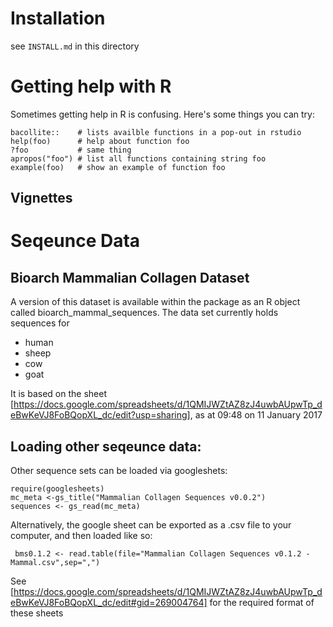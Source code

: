 

# Installation

see `INSTALL.md` in this directory




# Getting help with R

Sometimes getting help in R is confusing. Here's some things you can try:

```
bacollite::    # lists availble functions in a pop-out in rstudio
help(foo)      # help about function foo
?foo           # same thing 
apropos("foo") # list all functions containing string foo
example(foo)   # show an example of function foo
```

## Vignettes




# Seqeunce Data
## Bioarch Mammalian Collagen Dataset

A version of this dataset is available within the package as an R object called bioarch_mammal_sequences. The data set currently holds sequences for 

* human
* sheep
* cow
* goat

It is based on the  sheet
[https://docs.google.com/spreadsheets/d/1QMIJWZtAZ8zJ4uwbAUpwTp_deBwKeVJ8FoBQopXL_dc/edit?usp=sharing], as at 09:48 on 11 January 2017

## Loading other seqeunce data:

Other sequence sets can be loaded via googleshets: 

```
require(googlesheets)
mc_meta <-gs_title("Mammalian Collagen Sequences v0.0.2")
sequences <- gs_read(mc_meta)
```
Alternatively, the google sheet can be exported as a .csv file to your computer, and then loaded like so: 

```
 bms0.1.2 <- read.table(file="Mammalian Collagen Sequences v0.1.2 - Mammal.csv",sep=",")

```


See [https://docs.google.com/spreadsheets/d/1QMIJWZtAZ8zJ4uwbAUpwTp_deBwKeVJ8FoBQopXL_dc/edit#gid=269004764] for the required format of these sheets



